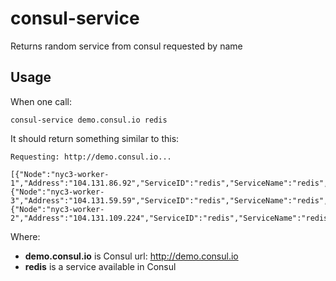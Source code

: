# consul-service

Returns random service from consul requested by name

## Usage

When one call:

```
consul-service demo.consul.io redis
```

It should return something similar to this:

```
Requesting: http://demo.consul.io...

[{"Node":"nyc3-worker-1","Address":"104.131.86.92","ServiceID":"redis","ServiceName":"redis","ServiceTags":null,"ServicePort":6379},{"Node":"nyc3-worker-3","Address":"104.131.59.59","ServiceID":"redis","ServiceName":"redis","ServiceTags":null,"ServicePort":6379},{"Node":"nyc3-worker-2","Address":"104.131.109.224","ServiceID":"redis","ServiceName":"redis","ServiceTags":null,"ServicePort":6379}]%
```

Where:
- **demo.consul.io** is Consul url: http://demo.consul.io
- **redis** is a service available in Consul
